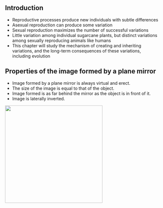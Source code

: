 ## Introduction
* Reproductive processes produce new individuals with subtle differences
* Asexual reproduction can produce some variation
* Sexual reproduction maximizes the number of successful variations
* Little variation among individual sugarcane plants, but distinct variations among sexually reproducing animals like humans
* This chapter will study the mechanism of creating and inheriting variations, and the long-term consequences of these variations, including evolution

## Properties of the image formed by a plane mirror
* Image formed by a plane mirror is always virtual and erect. 
* The size of the image is equal to that of the object. 
* Image formed is as far behind the mirror as the object is in front of it. 
* Image is laterally inverted.

<img width="320" src="https://user-images.githubusercontent.com/20998959/148186388-81e92425-0ced-4a76-ab3d-42fab2d50a27.png">

